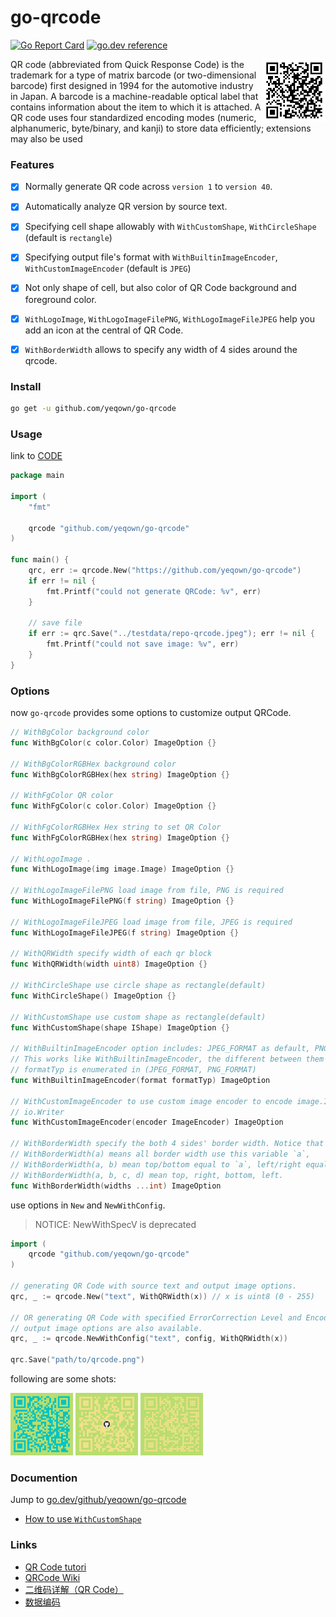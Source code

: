 # go-qrcode #

[![Go Report Card](https://goreportcard.com/badge/github.com/yeqown/go-qrcode)](https://goreportcard.com/report/github.com/yeqown/go-qrcode) [![go.dev reference](https://img.shields.io/badge/go.dev-reference-007d9c?logo=go&logoColor=white&style=flat-square)](https://pkg.go.dev/github.com/yeqown/go-qrcode)

<img src="./qrcode.jpeg" width="100px" align="right"/>
QR code (abbreviated from Quick Response Code) is the trademark for a type of matrix barcode (or two-dimensional barcode) first designed in 1994 for the automotive industry in Japan. A barcode is a machine-readable optical label that contains information about the item to which it is attached. A QR code uses four standardized encoding modes (numeric, alphanumeric, byte/binary, and kanji) to store data efficiently; extensions may also be used

### Features

- [x] Normally generate QR code across `version 1` to `version 40`.

- [x] Automatically analyze QR version by source text.

- [x] Specifying cell shape allowably with `WithCustomShape`, `WithCircleShape` (default is `rectangle`)

- [x] Specifying output file's format with `WithBuiltinImageEncoder`, `WithCustomImageEncoder` (default is `JPEG`)

- [x] Not only shape of cell, but also color of QR Code background and foreground color.

- [x] `WithLogoImage`, `WithLogoImageFilePNG`, `WithLogoImageFileJPEG` help you add an icon at the central of QR Code.

- [x] `WithBorderWidth` allows to specify any width of 4 sides around the qrcode.

### Install

```sh
go get -u github.com/yeqown/go-qrcode
```

### Usage

link to [CODE](./example/main.go)
```go
package main

import (
	"fmt"

	qrcode "github.com/yeqown/go-qrcode"
)

func main() {
	qrc, err := qrcode.New("https://github.com/yeqown/go-qrcode")
	if err != nil {
		fmt.Printf("could not generate QRCode: %v", err)
	}

	// save file
	if err := qrc.Save("../testdata/repo-qrcode.jpeg"); err != nil {
		fmt.Printf("could not save image: %v", err)
	}
}
```

### Options

now `go-qrcode` provides some options to customize output QRCode.

```go
// WithBgColor background color
func WithBgColor(c color.Color) ImageOption {}

// WithBgColorRGBHex background color
func WithBgColorRGBHex(hex string) ImageOption {}

// WithFgColor QR color
func WithFgColor(c color.Color) ImageOption {}

// WithFgColorRGBHex Hex string to set QR Color
func WithFgColorRGBHex(hex string) ImageOption {}

// WithLogoImage .
func WithLogoImage(img image.Image) ImageOption {}

// WithLogoImageFilePNG load image from file, PNG is required
func WithLogoImageFilePNG(f string) ImageOption {}

// WithLogoImageFileJPEG load image from file, JPEG is required
func WithLogoImageFileJPEG(f string) ImageOption {}

// WithQRWidth specify width of each qr block
func WithQRWidth(width uint8) ImageOption {}

// WithCircleShape use circle shape as rectangle(default)
func WithCircleShape() ImageOption {}

// WithCustomShape use custom shape as rectangle(default)
func WithCustomShape(shape IShape) ImageOption {}

// WithBuiltinImageEncoder option includes: JPEG_FORMAT as default, PNG_FORMAT.
// This works like WithBuiltinImageEncoder, the different between them is
// formatTyp is enumerated in (JPEG_FORMAT, PNG_FORMAT)
func WithBuiltinImageEncoder(format formatTyp) ImageOption

// WithCustomImageEncoder to use custom image encoder to encode image.Image into
// io.Writer
func WithCustomImageEncoder(encoder ImageEncoder) ImageOption

// WithBorderWidth specify the both 4 sides' border width. Notice that
// WithBorderWidth(a) means all border width use this variable `a`,
// WithBorderWidth(a, b) mean top/bottom equal to `a`, left/right equal to `b`.
// WithBorderWidth(a, b, c, d) mean top, right, bottom, left.
func WithBorderWidth(widths ...int) ImageOption
```

use options in `New` and `NewWithConfig`. 
> NOTICE: NewWithSpecV is deprecated
```go
import (
	qrcode "github.com/yeqown/go-qrcode"
)

// generating QR Code with source text and output image options.
qrc, _ := qrcode.New("text", WithQRWidth(x)) // x is uint8 (0 - 255)

// OR generating QR Code with specified ErrorCorrection Level and Encode Mode,
// output image options are also available.
qrc, _ := qrcode.NewWithConfig("text", config, WithQRWidth(x))

qrc.Save("path/to/qrcode.png")
```

following are some shots:

<img src="./testdata/qrtest_fg_bg.jpeg" width="100px">
<img src="./testdata/qrtest_icon.jpeg" width="100px">
<img src="./testdata/qrtest_circle.jpeg" width="100px">

### Documention

Jump to [go.dev/github/yeqown/go-qrcode](https://godoc.org/github.com/yeqown/go-qrcode)

* [How to use `WithCustomShape`](./docs/how-to-use-custom-shape.md) 

### Links

* [QR Code tutori](https://www.thonky.com/qr-code-tutorial/)
* [QRCode Wiki](https://en.wikipedia.org/wiki/QR_code)
* [二维码详解（QR Code）](https://zhuanlan.zhihu.com/p/21463650)
* [数据编码](https://zhuanlan.zhihu.com/p/25432676)